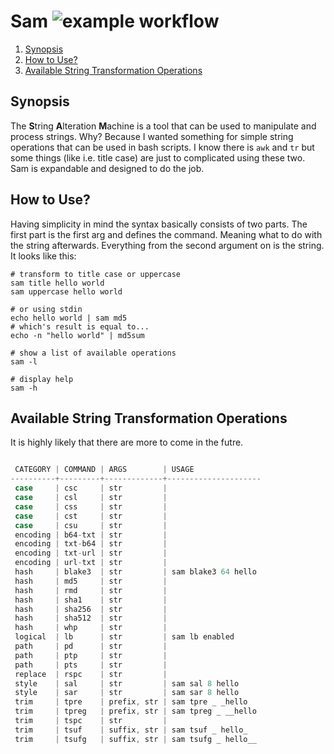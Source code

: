# Sam ![example workflow](https://github.com/triole/sam/actions/workflows/build.yaml/badge.svg)

<!--- mdtoc: toc begin -->

1. [Synopsis](#synopsis)
2. [How to Use?](#how-to-use-)
3. [Available String Transformation Operations](#available-string-transformation-operations)<!--- mdtoc: toc end -->

## Synopsis

The **S**tring **A**lteration **M**achine is a tool that can be used to manipulate and process strings. Why? Because I wanted something for simple string operations that can be used in bash scripts. I know there is `awk` and `tr` but some things (like i.e. title case) are just to complicated using these two. Sam is expandable and designed to do the job.

## How to Use?

Having simplicity in mind the syntax basically consists of two parts. The first part is the first arg and defines the command. Meaning what to do with the string afterwards. Everything from the second argument on is the string. It looks like this:

```shell
# transform to title case or uppercase
sam title hello world
sam uppercase hello world

# or using stdin
echo hello world | sam md5
# which's result is equal to...
echo -n "hello world" | md5sum

# show a list of available operations
sam -l

# display help
sam -h
```

## Available String Transformation Operations

It is highly likely that there are more to come in the futre.

```go mdox-exec="r --list-short"

 CATEGORY | COMMAND | ARGS        | USAGE               
----------+---------+-------------+---------------------
 case     | csc     | str         |                     
 case     | csl     | str         |                     
 case     | css     | str         |                     
 case     | cst     | str         |                     
 case     | csu     | str         |                     
 encoding | b64-txt | str         |                     
 encoding | txt-b64 | str         |                     
 encoding | txt-url | str         |                     
 encoding | url-txt | str         |                     
 hash     | blake3  | str         | sam blake3 64 hello 
 hash     | md5     | str         |                     
 hash     | rmd     | str         |                     
 hash     | sha1    | str         |                     
 hash     | sha256  | str         |                     
 hash     | sha512  | str         |                     
 hash     | whp     | str         |                     
 logical  | lb      | str         | sam lb enabled      
 path     | pd      | str         |                     
 path     | ptp     | str         |                     
 path     | pts     | str         |                     
 replace  | rspc    | str         |                     
 style    | sal     | str         | sam sal 8 hello     
 style    | sar     | str         | sam sar 8 hello     
 trim     | tpre    | prefix, str | sam tpre _ _hello   
 trim     | tpreg   | prefix, str | sam tpreg _ __hello 
 trim     | tspc    | str         |                     
 trim     | tsuf    | suffix, str | sam tsuf _ hello_   
 trim     | tsufg   | suffix, str | sam tsufg _ hello__ 

```

